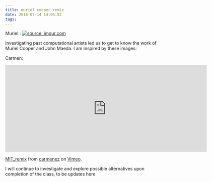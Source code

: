 ```yaml
---
title: muriel cooper remix
date: 2016-07-14 14:05:53
tags:
---
```

Muriel::
<a href="http://imgur.com/xOcV6A5"><img class="img-small" src="http://i.imgur.com/xOcV6A5.jpg" title="source: imgur.com" /></a>

Investigating past computational artists led us to get to know the work of Muriel Cooper and John Maeda.  I am inspired by these images: 

Carmen:
<iframe src="https://player.vimeo.com/video/176864468" width="640" height="277" frameborder="0" webkitallowfullscreen mozallowfullscreen allowfullscreen></iframe>
<p><a href="https://vimeo.com/176864468">MIT_remix</a> from <a href="https://vimeo.com/carmenez">carmenez</a> on <a href="https://vimeo.com">Vimeo</a>.</p>

I will continue to investigate and explore possible alternatives upon completion of the class, to be updates here